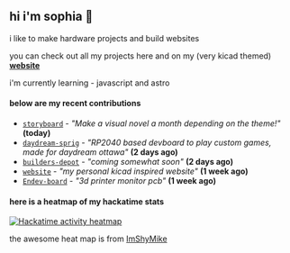 ## hi i'm sophia 🧌

i like to make hardware projects and build websites

you can check out all my projects here and on my (very kicad themed)  [**website**](https://sophiaduan.dev/)


i'm currently learning - javascript and astro

#### below are my recent contributions


- [`storyboard`](https://github.com/hackclub/storyboard) - _"Make a visual novel a month depending on the theme!"_ **(today)**
- [`daydream-sprig`](https://github.com/sophiayduan/daydream-sprig) - _"RP2040 based devboard to play custom games, made for daydream ottawa"_ **(2 days ago)**
- [`builders-depot`](https://github.com/builders-depot/builders-depot) - _"coming somewhat soon"_ **(2 days ago)**
- [`website`](https://github.com/sophiayduan/website) - _"my personal kicad inspired website"_ **(1 week ago)**
- [`Endev-board`](https://github.com/sophiayduan/Endev-board) - _"3d printer monitor pcb"_ **(1 week ago)**

#### here is a heatmap of my hackatime stats 
<a href="https://heatmap.shymike.dev?id=1&theme=catppuccin&standalone=true" title="Click to view detailed data for each day!">
    <picture>
        <source media="(prefers-color-scheme: light)" srcset="https://heatmap.shymike.dev?id=1&theme=catppuccin_dark">
        <img alt="Hackatime activity heatmap" src="https://heatmap.shymike.dev?id=1&theme=catppuccin_light">
    </picture>
</a>



the awesome heat map is from [ImShyMike](https://github.com/ImShyMike/hackatime-heatmap?tab=readme-ov-file)
